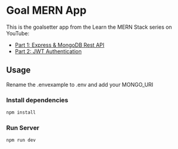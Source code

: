 # Goal MERN App

This is the goalsetter app from the Learn the MERN Stack series on YouTube:
- [Part 1:  Express & MongoDB Rest API ](https://youtu.be/-0exw-9YJBo?si=Zx3Ukk35G0N2Ne5-)
- [Part 2: JWT Authentication](https://youtu.be/enopDSs3DRw?si=y-9Tza1uHE7r7png)


<!--
- [Part 3: Frontend Authentication](https://youtu.be/mvfsC66xqj0?si=niuX0KWt4kNnBWgq)
- [Part 4:  Redux Goals](https://youtu.be/UXjMo25Nnvc?si=qiNjyBvI7NOmED1P)

- [Other MERN Crash Course 3h](https://youtu.be/R4AhvYORZRY?si=gTBxA-hiuLtKhNvo)
-->



## Usage

Rename the .envexample to .env and add your MONGO_URI

### Install dependencies

```sh
npm install
```

### Run Server

```sh
npm run dev
```


